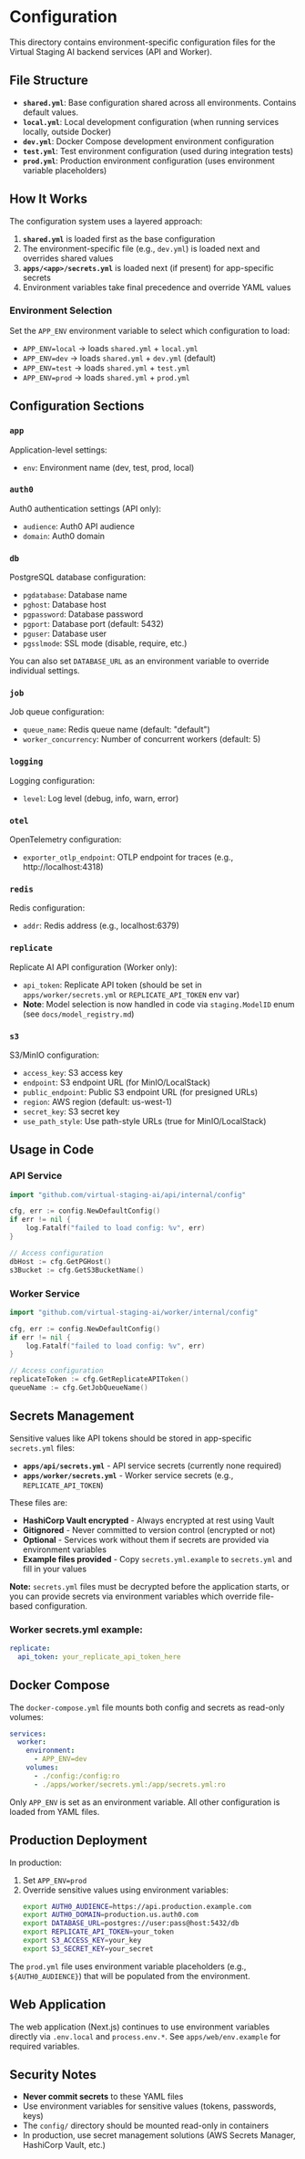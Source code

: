 # Configuration

This directory contains environment-specific configuration files for the Virtual Staging AI backend services (API and Worker).

## File Structure

- **`shared.yml`**: Base configuration shared across all environments. Contains default values.
- **`local.yml`**: Local development configuration (when running services locally, outside Docker)
- **`dev.yml`**: Docker Compose development environment configuration
- **`test.yml`**: Test environment configuration (used during integration tests)
- **`prod.yml`**: Production environment configuration (uses environment variable placeholders)

## How It Works

The configuration system uses a layered approach:

1. **`shared.yml`** is loaded first as the base configuration
2. The environment-specific file (e.g., `dev.yml`) is loaded next and overrides shared values
3. **`apps/<app>/secrets.yml`** is loaded next (if present) for app-specific secrets
4. Environment variables take final precedence and override YAML values

### Environment Selection

Set the `APP_ENV` environment variable to select which configuration to load:
- `APP_ENV=local` → loads `shared.yml` + `local.yml`
- `APP_ENV=dev` → loads `shared.yml` + `dev.yml` (default)
- `APP_ENV=test` → loads `shared.yml` + `test.yml`
- `APP_ENV=prod` → loads `shared.yml` + `prod.yml`

## Configuration Sections

### `app`
Application-level settings:
- `env`: Environment name (dev, test, prod, local)

### `auth0`
Auth0 authentication settings (API only):
- `audience`: Auth0 API audience
- `domain`: Auth0 domain

### `db`
PostgreSQL database configuration:
- `pgdatabase`: Database name
- `pghost`: Database host
- `pgpassword`: Database password
- `pgport`: Database port (default: 5432)
- `pguser`: Database user
- `pgsslmode`: SSL mode (disable, require, etc.)

You can also set `DATABASE_URL` as an environment variable to override individual settings.

### `job`
Job queue configuration:
- `queue_name`: Redis queue name (default: "default")
- `worker_concurrency`: Number of concurrent workers (default: 5)

### `logging`
Logging configuration:
- `level`: Log level (debug, info, warn, error)

### `otel`
OpenTelemetry configuration:
- `exporter_otlp_endpoint`: OTLP endpoint for traces (e.g., http://localhost:4318)
### `redis`
Redis configuration:
- `addr`: Redis address (e.g., localhost:6379)

### `replicate`
Replicate AI API configuration (Worker only):
- `api_token`: Replicate API token (should be set in `apps/worker/secrets.yml` or `REPLICATE_API_TOKEN` env var)
- **Note**: Model selection is now handled in code via `staging.ModelID` enum (see `docs/model_registry.md`)

### `s3`
S3/MinIO configuration:
- `access_key`: S3 access key
- `endpoint`: S3 endpoint URL (for MinIO/LocalStack)
- `public_endpoint`: Public S3 endpoint URL (for presigned URLs)
- `region`: AWS region (default: us-west-1)
- `secret_key`: S3 secret key
- `use_path_style`: Use path-style URLs (true for MinIO/LocalStack)

## Usage in Code

### API Service

```go
import "github.com/virtual-staging-ai/api/internal/config"

cfg, err := config.NewDefaultConfig()
if err != nil {
    log.Fatalf("failed to load config: %v", err)
}

// Access configuration
dbHost := cfg.GetPGHost()
s3Bucket := cfg.GetS3BucketName()
```

### Worker Service

```go
import "github.com/virtual-staging-ai/worker/internal/config"

cfg, err := config.NewDefaultConfig()
if err != nil {
    log.Fatalf("failed to load config: %v", err)
}

// Access configuration
replicateToken := cfg.GetReplicateAPIToken()
queueName := cfg.GetJobQueueName()
```

## Secrets Management

Sensitive values like API tokens should be stored in app-specific `secrets.yml` files:

- **`apps/api/secrets.yml`** - API service secrets (currently none required)
- **`apps/worker/secrets.yml`** - Worker service secrets (e.g., `REPLICATE_API_TOKEN`)

These files are:
- **HashiCorp Vault encrypted** - Always encrypted at rest using Vault
- **Gitignored** - Never committed to version control (encrypted or not)
- **Optional** - Services work without them if secrets are provided via environment variables
- **Example files provided** - Copy `secrets.yml.example` to `secrets.yml` and fill in your values

**Note:** `secrets.yml` files must be decrypted before the application starts, or you can provide secrets via environment variables which override file-based configuration.

### Worker secrets.yml example:
```yaml
replicate:
  api_token: your_replicate_api_token_here
```

## Docker Compose

The `docker-compose.yml` file mounts both config and secrets as read-only volumes:

```yaml
services:
  worker:
    environment:
      - APP_ENV=dev
    volumes:
      - ./config:/config:ro
      - ./apps/worker/secrets.yml:/app/secrets.yml:ro
```

Only `APP_ENV` is set as an environment variable. All other configuration is loaded from YAML files.

## Production Deployment

In production:

1. Set `APP_ENV=prod`
2. Override sensitive values using environment variables:
   ```bash
   export AUTH0_AUDIENCE=https://api.production.example.com
   export AUTH0_DOMAIN=production.us.auth0.com
   export DATABASE_URL=postgres://user:pass@host:5432/db
   export REPLICATE_API_TOKEN=your_token
   export S3_ACCESS_KEY=your_key
   export S3_SECRET_KEY=your_secret
   ```

The `prod.yml` file uses environment variable placeholders (e.g., `${AUTH0_AUDIENCE}`) that will be populated from the environment.

## Web Application

The web application (Next.js) continues to use environment variables directly via `.env.local` and `process.env.*`. See `apps/web/env.example` for required variables.

## Security Notes

- **Never commit secrets** to these YAML files
- Use environment variables for sensitive values (tokens, passwords, keys)
- The `config/` directory should be mounted read-only in containers
- In production, use secret management solutions (AWS Secrets Manager, HashiCorp Vault, etc.)
